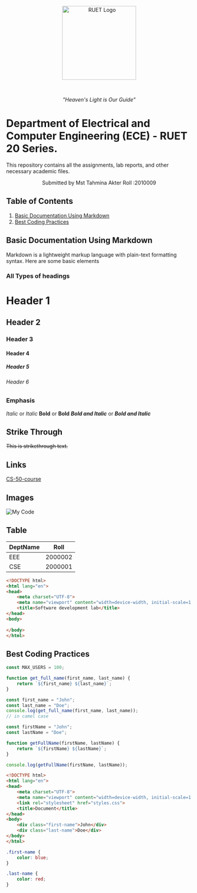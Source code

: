 <!-- # Your tasks:
1. Basic documentation using mark down language.
2. Best Coding Practices.
3. Study of different git commands. -->
<p align="center">
  <img src="https://saif1024bd.wordpress.com/wp-content/uploads/2011/06/ruet-monogram-1545x1850.png?w=250" alt="RUET Logo" height="200">
</p><br>


<p align="center"><em>"Heaven's Light is Our Guide"</em></p>

# Department of Electrical and Computer Engineering (ECE) - RUET<br> 20 Series.
This repository contains all the assignments, lab reports, and other necessary academic files.
<p align="center" >
Submitted by
Mst Tahmina Akter 
Roll :2010009
</p>

## Table of Contents
1. [Basic Documentation Using Markdown](#basic-documentation-using-markdown)
2. [Best Coding Practices](#best-coding-practices)

## Basic Documentation Using Markdown

Markdown is a lightweight markup language with plain-text formatting syntax. Here are some basic elements
### All Types of headings 

# Header 1
## Header 2
### Header 3
#### Header 4
##### Header 5
###### Header 6

### Emphasis
*Italic* or _Italic_
**Bold** or __Bold__
***Bold and Italic*** or ___Bold and Italic___

## Strike Through
~~This is strikethrough text.~~

## Links
[CS-50-course](https://youtu.be/LfaMVlDaQ24?si=JJ2vEsqqwIvQ1QBy)

## Images
![My Code](https://i.ibb.co/jvPd1TJ/image.png)

## Table 
| DeptName | Roll |
|----------|---------- |
| EEE      | 2000002   |
| CSE      | 2000001   |


```html
<!DOCTYPE html>
<html lang="en">
<head>
    <meta charset="UTF-8">
    <meta name="viewport" content="width=device-width, initial-scale=1.0">
    <title>Software development lab</title>
</head>
<body>
    
</body>
</html>
```
## Best Coding Practices
``` javascript
const MAX_USERS = 100;

function get_full_name(first_name, last_name) {
    return `${first_name} ${last_name}`;
}

const first_name = "John";
const last_name = "Doe";
console.log(get_full_name(first_name, last_name));
// in camel case

const firstName = "John";
const lastName = "Doe";

function getFullName(firstName, lastName) {
    return `${firstName} ${lastName}`;
}

console.log(getFullName(firstName, lastName));


```

``` html
<!DOCTYPE html>
<html lang="en">
<head>
    <meta charset="UTF-8">
    <meta name="viewport" content="width=device-width, initial-scale=1.0">
    <link rel="stylesheet" href="styles.css">
    <title>Document</title>
</head>
<body>
    <div class="first-name">John</div>
    <div class="last-name">Doe</div>
</body>
</html>


```
``` css
.first-name {
    color: blue;
}

.last-name {
    color: red;
}

```